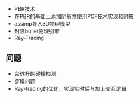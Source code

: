 - PBR技术
- 在PBR的基础上添加阴影并使用PCF技术实现软阴影
- assimp导入3D物理模型
- 封装bullet物理引擎
- Ray-Tracing
## 问题
- 台球杆的碰撞检测
- 穿模问题
- Ray-tracing的优化，实现实时后与加上交互逻辑